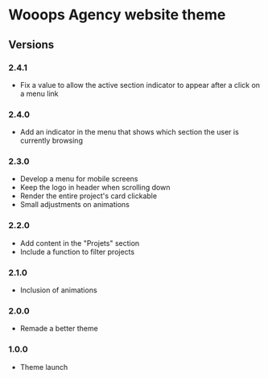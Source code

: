 # Wooops Agency website theme

## Versions

### 2.4.1

* Fix a value to allow the active section indicator to appear after a click on a menu link

### 2.4.0

* Add an indicator in the menu that shows which section the user is currently browsing

### 2.3.0

* Develop a menu for mobile screens
* Keep the logo in header when scrolling down
* Render the entire project's card clickable
* Small adjustments on animations

### 2.2.0

* Add content in the "Projets" section
* Include a function to filter projects

### 2.1.0

* Inclusion of animations

### 2.0.0

* Remade a better theme

### 1.0.0

* Theme launch
